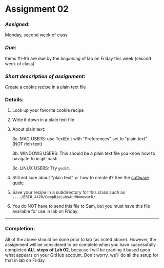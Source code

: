 # Assignment 02
### *Assigned*: 
Monday, second week of class
### *Due*: 
Items #1-#6 are due by the *beginning* of lab on Friday this week (second week of class)

### *Short description of assignment*:
Create a cookie recipe in a plain text file

### Details:
1. Look up your favorite cookie recipe
2. Write it down in a plain text file
3. About plain text:

	3a. MAC USERS: use TextEdit with "Preferences" set to "plain text" (NOT rich text)

	3b. WINDOWS USERS: This should be a plain text file you know how to navigate to in git-bash

	3c. LINUX USERS: Try `gedit`.
 
4. Still not sure about "plain text" or how to create it?  See the [software guide](https://github.com/flaxmans/CompBio_on_git/blob/master/CourseDocuments/SoftwareRequirements.md)
5. Save your recipe in a subdirectory for this class such as `..../EBIO_4420/CompBioLabsAndHomework/`
6. You do NOT have to send this file to Sam, but you must have this file available for use in lab on Friday.

<hr>

### Completion:
All of the above should be done prior to lab (as noted above).  However, the assignment will be considered to be complete when you have successfully completed **ALL steps of Lab 02**, because I will be grading it based upon what appears on your GitHub account.  Don't worry, we'll do all the setup for that in lab on Friday.
